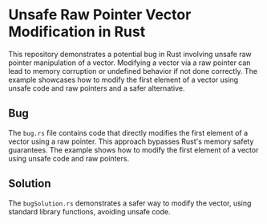 # Unsafe Raw Pointer Vector Modification in Rust

This repository demonstrates a potential bug in Rust involving unsafe raw pointer manipulation of a vector.  Modifying a vector via a raw pointer can lead to memory corruption or undefined behavior if not done correctly.  The example showcases how to modify the first element of a vector using unsafe code and raw pointers and a safer alternative.

## Bug
The `bug.rs` file contains code that directly modifies the first element of a vector using a raw pointer. This approach bypasses Rust's memory safety guarantees.  The example shows how to modify the first element of a vector using unsafe code and raw pointers.

## Solution
The `bugSolution.rs` demonstrates a safer way to modify the vector, using standard library functions, avoiding unsafe code.